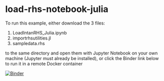 # load-rhs-notebook-julia

To run this example, either download the 3 files:
1. LoadIntanRHS_Julia.ipynb
2. importrhsutilities.jl
3. sampledata.rhs


to the same directory and open them with Jupyter Notebook on your own machine (Jupyter must already be installed), or click the Binder link below to run it in a remote Docker container 

[![Binder](https://mybinder.org/badge_logo.svg)](https://mybinder.org/v2/gh/adrian-foy/load-rhs-notebook-julia/HEAD)
